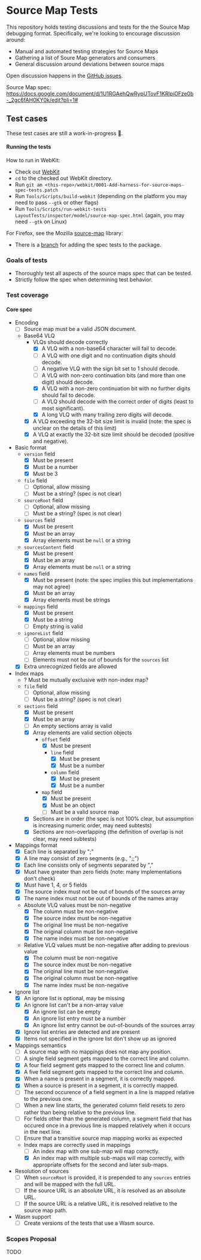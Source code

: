 # Source Map Tests

This repository holds testing discussions and tests for the the Source Map debugging format. Specifically, we're looking to encourage discussion around:

- Manual and automated testing strategies for Source Maps
- Gathering a list of Soure Map generators and consumers
- General discussion around deviations between source maps

Open discussion happens in the [GitHub issues](https://github.com/source-map/source-map-tests/issues).

Source Map spec: https://docs.google.com/document/d/1U1RGAehQwRypUTovF1KRlpiOFze0b-_2gc6fAH0KY0k/edit?pli=1#

## Test cases

These test cases are still a work-in-progress 🚧.

#### Running the tests

How to run in WebKit:
  * Check out [WebKit](https://github.com/WebKit/WebKit/)
  * `cd` to the checked out WebKit directory.
  * Run `git am <this-repo>/webkit/0001-Add-harness-for-source-maps-spec-tests.patch`
  * Run `Tools/Scripts/build-webkit` (depending on the platform you may need to pass `--gtk` or other flags)
  * Run `Tools/Scripts/run-webkit-tests LayoutTests/inspector/model/source-map-spec.html` (again, you may need `--gtk` on Linux)

For Firefox, see the Mozilla [source-map](https://github.com/mozilla/source-map) library:
  * There is a [branch](https://github.com/takikawa/source-map/tree/add-spec-tests) for adding the spec tests to the package.

### Goals of tests

* Thoroughly test all aspects of the source maps spec that can be tested.
* Strictly follow the spec when determining test behavior.

### Test coverage

#### Core spec

* Encoding
  - [ ] Source map must be a valid JSON document.
  - Base64 VLQ
    * VLQs should decode correctly
      - [X] A VLQ with a non-base64 character will fail to decode.
      - [ ] A VLQ with one digit and no continuation digits should decode.
      - [ ] A negative VLQ with the sign bit set to 1 should decode.
      - [ ] A VLQ with non-zero continuation bits (and more than one digit) should decode.
      - [X] A VLQ with a non-zero continuation bit with no further digits should fail to decode.
      - [ ] A VLQ should decode with the correct order of digits (least to most significant).
      - [x] A long VLQ with many trailing zero digits will decode.
    * [x] A VLQ exceeding the 32-bit size limit is invalid (note: the spec is unclear on the details of this limit)
    * [x] A VLQ at exactly the 32-bit size limit should be decoded (positive and negative).
* Basic format
  - `version` field
    * [X] Must be present
    * [X] Must be a number
    * [X] Must be 3
  - `file` field
    * [ ] Optional, allow missing
    * [ ] Must be a string? (spec is not clear)
  - `sourceRoot` field
    * [ ] Optional, allow missing
    * [ ] Must be a string? (spec is not clear)
  - `sources` field
    * [X] Must be present
    * [X] Must be an array
    * [X] Array elements must be `null` or a string
  - `sourcesContent` field
    * [X] Must be present
    * [X] Must be an array
    * [X] Array elements must be `null` or a string
  - `names` field
    * [X] Must be present (note: the spec implies this but implementations may not agree)
    * [X] Must be an array
    * [X] Array elements must be strings
  - `mappings` field
    * [X] Must be present
    * [X] Must be a string
    * [ ] Empty string is valid
  - `ignoreList` field
    * [ ] Optional, allow missing
    * [ ] Must be an array
    * [ ] Array elements must be numbers
    * [ ] Elements must not be out of bounds for the `sources` list
  - [X] Extra unrecognized fields are allowed
* Index maps
  - ? Must be mutually exclusive with non-index map?
  - `file` field
    * [ ] Optional, allow missing
    * [ ] Must be a string? (spec is not clear)
  - `sections` field
    * [X] Must be present
    * [X] Must be an array
    * [ ] An empty sections array is valid
    * [X] Array elements are valid section objects
      - `offset` field
        * [X] Must be present
        * `line` field
          - [X] Must be present
          - [X] Must be a number
        * `column` field
          - [X] Must be present
          - [X] Must be a number
      - `map` field
        * [X] Must be present
        * [X] Must be an object
        * [ ] Must be a valid source map
    - [X] Sections are in order (the spec is not 100% clear, but assumption is increasing numeric order, may need subtests)
    - [X] Sections are non-overlapping (the definition of overlap is not clear, may need subtests)
* Mappings format
  - [X] Each line is separated by ";"
  - [X] A line may consist of zero segments (e.g., ";;")
  - [X] Each line consists only of segments separated by ","
  - [X] Must have greater than zero fields (note: many implementations don't check)
  - [X] Must have 1, 4, or 5 fields
  - [X] The source index must not be out of bounds of the sources array
  - [X] The name index must not be out of bounds of the names array
  - Absolute VLQ values must be non-negative
    * [X] The column must be non-negative
    * [X] The source index must be non-negative
    * [X] The original line must be non-negative
    * [X] The original column must be non-negative
    * [X] The name index must be non-negative
  - Relative VLQ values must be non-negative after adding to previous value
    * [X] The column must be non-negative
    * [X] The source index must be non-negative
    * [X] The original line must be non-negative
    * [X] The original column must be non-negative
    * [X] The name index must be non-negative
* Ignore list
  - [X] An ignore list is optional, may be missing
  - [X] An ignore list can't be a non-array value
    * [X] An ignore list can be empty
    * [X] An ignore list entry must be a number
    * [X] An ignore list entry cannot be out-of-bounds of the sources array
  - [X] Ignore list entries are detected and are present
  - [X] Items not specified in the ignore list don't show up as ignored
* Mappings semantics
  - [ ] A source map with no mappings does not map any position.
  - [ ] A single field segment gets mapped to the correct line and column.
  - [X] A four field segment gets mapped to the correct line and column.
  - [X] A five field segment gets mapped to the correct line and column.
  - [X] When a name is present in a segment, it is correctly mapped.
  - [X] When a source is present in a segment, it is correctly mapped.
  - [ ] The second occurence of a field segment in a line is mapped relative to the previous one.
  - [ ] When a new line starts, the generated column field resets to zero rather than being relative to the previous line.
  - [ ] For fields other than the generated column, a segment field that has occured once in a previous line is mapped relatively when it occurs in the next line.
  - [ ] Ensure that a transitive source map mapping works as expected
  - Index maps are correctly used in mappings
    * [ ] An index map with one sub-map will map correctly.
    * [X] An index map with multiple sub-maps will map correctly, with appropriate offsets for the second and later sub-maps.
* Resolution of sources
  - [ ] When `sourceRoot` is provided, it is prepended to any `sources` entries and will be mapped with the full URL.
  - [ ] If the source URL is an absolute URL, it is resolved as an absolute URL.
  - [ ] If the source  URL is a relative URL, it is resolved relative to the source map path.
* Wasm support
  - [ ] Create versions of the tests that use a Wasm source.

### Scopes Proposal

TODO
